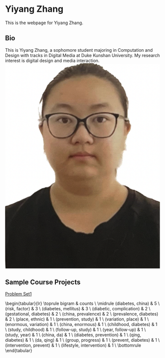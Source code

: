 # Yiyang Zhang
This is the webpage for Yiyang Zhang.
## Bio
This is Yiyang Zhang, a sophomore student majoring in Computation and Design with tracks in Digital Media at Duke Kunshan University. My research interest is digital design and media interaction.
![image](https://github.com/Rising-Stars-by-Sunshine/stats201-PS1-Yiyang/blob/main/Yiyang.png)

## Sample Course Projects

[Problem Set1](https://github.com/Rising-Stars-by-Sunshine/stats201-PS1-Yiyang/blob/main/code/Yiyang_Zhang_Problem_Set_1_Demo_Ethereum_Blockchain_API.ipynb)



\begin{tabular}{lr}
\toprule
                   bigram &  counts \\
\midrule
        (diabetes, china) &       5 \\
           (risk, factor) &       3 \\
     (diabetes, mellitus) &       3 \\
 (diabetic, complication) &       2 \\
  (gestational, diabetes) &       2 \\
      (china, prevalence) &       2 \\
   (prevalence, diabetes) &       2 \\
          (place, ethnic) &       1 \\
      (prevention, study) &       1 \\
       (variation, place) &       1 \\
    (enormous, variation) &       1 \\
        (china, enormous) &       1 \\
    (childhood, diabetes) &       1 \\
       (study, childhood) &       1 \\
       (follow-up, study) &       1 \\
        (year, follow-up) &       1 \\
            (study, year) &       1 \\
              (china, da) &       1 \\
   (diabetes, prevention) &       1 \\
         (qing, diabetes) &       1 \\
               (da, qing) &       1 \\
        (group, progress) &       1 \\
      (prevent, diabetes) &       1 \\
  (intervention, prevent) &       1 \\
(lifestyle, intervention) &       1 \\
\bottomrule
\end{tabular}
